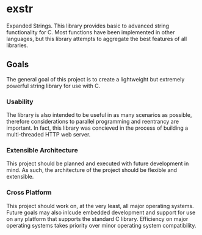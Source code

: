 # exstr
Expanded Strings. This library provides basic to advanced string functionality for C. Most functions have been implemented in other languages, but this library attempts to aggregate the best features of all libraries.

## Goals
The general goal of this project is to create a lightweight but extremely powerful string library for use with C.

### Usability
The library is also intended to be useful in as many scenarios as possible, therefore considerations to parallel programming and reentrancy are important. In fact, this library was concieved in the process of building a multi-threaded HTTP web server.

### Extensible Architecture
This project should be planned and executed with future development in mind. As such, the architecture of the project should be flexible and extensible.

### Cross Platform
This project should work on, at the very least, all major operating systems. Future goals may also inlcude embedded development and support for use on any platform that supports the standard C library. Efficiency on major operating systems takes priority over minor operating system compatibility.
